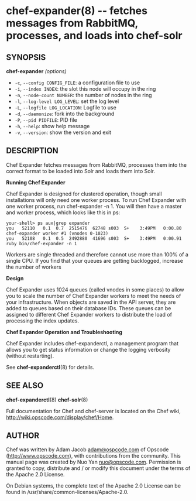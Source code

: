 chef-expander(8) -- fetches messages from RabbitMQ, processes, and loads into chef-solr
========================================

## SYNOPSIS

__chef-expander__ _(options)_

  * `-c`, `--config CONFIG_FILE`:
    a configuration file to use
  * `-i`, `--index INDEX`:
    the slot this node will occupy in the ring
  * `-n`, `--node-count NUMBER`:
    the number of nodes in the ring
  * `-l`, `--log-level LOG_LEVEL`:
    set the log level
  * `-L`, `--logfile LOG_LOCATION`:
    Logfile to use
  * `-d`, `--daemonize`:
    fork into the background
  * `-P`, `--pid PIDFILE`:
    PID file
  * `-h`, `--help`:
    show help message
  * `-v`, `--version`:
    show the version and exit

## DESCRIPTION

Chef Expander fetches messages from RabbitMQ, processes them into the
correct format to be loaded into Solr and loads them into Solr.

__Running Chef Expander__

Chef Expander is designed for clustered operation, though small
installations will only need one worker process. To run Chef
Expander with one worker process, run chef-expander -n 1.
You will then have a master and worker process, which looks like
this in ps:

    your-shell> ps aux|grep expander
    you   52110   0.1  0.7  2515476  62748 s003  S+    3:49PM   0:00.80 chef-expander worker #1 (vnodes 0-1023)
    you   52108   0.1  0.5  2492880  41696 s003  S+    3:49PM   0:00.91 ruby bin/chef-expander -n 1

Workers are single threaded and therefore cannot use more than 100%
of a single CPU. If you find that your queues are getting backlogged,
increase the number of workers

__Design__

Chef Expander uses 1024 queues (called vnodes in some places) to allow
you to scale the number of Chef Expander workers to meet the needs of
your infrastructure. When objects are saved in the API server, they are
added to queues based on their database IDs. These queues can be assigned
to different Chef Expander workers to distribute the load of processing
the index updates.

__Chef Expander Operation and Troubleshooting__

Chef Expander includes chef-expanderctl, a management program that allows
you to get status information or change the logging verbosity (without
restarting).

See __chef-expanderctl__(8) for details.

## SEE ALSO

__chef-expanderctl__(8)
__chef-solr__(8)

Full documentation for Chef and chef-server is located on the Chef
wiki, http://wiki.opscode.com/display/chef/Home.

## AUTHOR

Chef was written by Adam Jacob <adam@ospcode.com> of Opscode
(http://www.opscode.com),  with contributions from the community. This
manual page was created by Nuo Yan <nuo@opscode.com>. Permission is
granted to copy, distribute and / or modify this document under the
terms of the Apache 2.0 License.

On Debian systems, the complete text of the Apache 2.0 License  can  be
found in /usr/share/common-licenses/Apache-2.0.